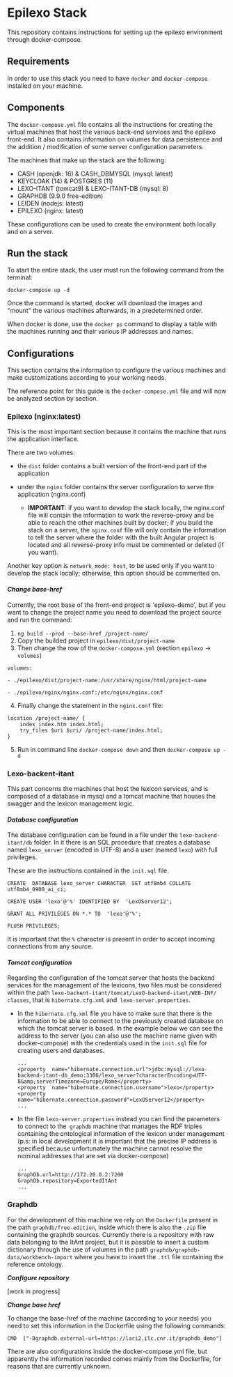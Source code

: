 # Epilexo Stack
This repository contains instructions for setting up the epilexo environment through docker-compose.

## Requirements

In order to use this stack you need to have `docker` and `docker-compose` installed on your machine.

## Components

The `docker-compose.yml` file contains all the instructions for creating the virtual machines that host the various back-end services and the epilexo front-end. It also contains information on volumes for data persistence and the addition / modification of some server configuration parameters.

The machines that make up the stack are the following:
 
  - CASH (openjdk: 16) & CASH_DBMYSQL (mysql: latest)
  - KEYCLOAK (14) & POSTGRES (11)
  - LEXO-ITANT (tomcat9) & LEXO-ITANT-DB (mysql: 8)
  - GRAPHDB (9.9.0 free-edition)
  - LEIDEN (nodejs: latest)
  - EPILEXO (nginx: latest)

These configurations can be used to create the environment both locally and on a server.

## Run the stack

To start the entire stack, the user must run the following command from the terminal:

`docker-compose up -d`


Once the command is started, docker will download the images and "mount" the various machines afterwards, in a predetermined order.

When docker is done, use the `docker ps` command to display a table with the machines running and their various IP addresses and names.


## Configurations

This section contains the information to configure the various machines and make customizations according to your working needs.

The reference point for this guide is the `docker-compose.yml` file and will now be analyzed section by section.

### Epilexo (nginx:latest)

This is the most important section because it contains the machine that runs the application interface.

There are two volumes:

 - the `dist` folder contains a built version of the front-end part of the application

 - under the `nginx` folder contains the server configuration to serve the application (nginx.conf)

	 - **IMPORTANT**: if you want to develop the stack locally, the nginx.conf file will contain the information to work the reverse-proxy and be able to reach the other machines built by docker; if you build the stack on a server, the `nginx.conf` file will only contain the information to tell the server where the folder with the built Angular project is located and all reverse-proxy info must be commented or deleted (if you want).

Another key option is `network_mode: host`, to be used only if you want to develop the stack locally; otherwise, this option should be commented on.


#### *Change base-href* 
Currently, the root base of the front-end project is 'epilexo-demo', but if you want to change the project name you need to download the project source and run the command:

 1. `ng build --prod --base-href /project-name/`
 2.  Copy the builded project in `epilexo/dist/project-name`
 3.  Then change the row of the `docker-compose.yml` (section `epilexo` -> `volumes`)

    volumes:
    
    - ./epilexo/dist/project-name:/usr/share/nginx/html/project-name
    
    - ./epilexo/nginx/nginx.conf:/etc/nginx/nginx.conf

 4. Finally change the statement in the `nginx.conf` file:
  
 ```
 location /project-name/ {
	 index index.htm index.html;
	 try_files $uri $uri/ /project-name/index.html;
}
```

5. Run in command line `docker-compose down` and then `docker-compose up -d`

### Lexo-backent-itant

This part concerns the machines that host the lexicon services, and is composed of a database in mysql and a tomcat machine that houses the swagger and the lexicon management logic.


#### *Database configuration*

The database configuration can be found in a file under the `lexo-backend-itant/db` folder. In it there is an SQL procedure that creates a database named `lexo_server` (encoded in UTF-8) and a user (named `lexo`) with full privileges.

These are the instructions contained in the `init.sql` file.

```
CREATE  DATABASE lexo_server CHARACTER  SET utf8mb4 COLLATE utf8mb4_0900_ai_ci;

CREATE USER 'lexo'@'%' IDENTIFIED BY  'LexOServer12';

GRANT ALL PRIVILEGES ON *.* TO  'lexo'@'%';

FLUSH PRIVILEGES;
```

It is important that the `%` character is present in order to accept incoming connections from any source.

#### *Tomcat configuration*

Regarding the configuration of the tomcat server that hosts the backend services for the management of the lexicons, two files must be considered within the path `lexo-backent-itant/tomcat/LexO-backend-itant/WEB-INF/ classes`, that is `hibernate.cfg.xml` and` lexo-server.properties`.

 - In the `hibernate.cfg.xml` file you have to make sure that there is the information to be able to connect to the previously created database on which the tomcat server is based.  In the example below we can see the address to the server (you can also use the machine name given with docker-compose) with the credentials used in the `init.sql` file for creating users and databases.

   ```
   ...
   <property  name="hibernate.connection.url">jdbc:mysql://lexo-backend-itant-db_demo:3306/lexo_server?characterEncoding=UTF-8&amp;serverTimezone=Europe/Rome</property>
   <property  name="hibernate.connection.username">lexo</property>
   <property  name="hibernate.connection.password">LexOServer12</property>
   ...
   ```

- In the file `lexo-server.properties` instead you can find the parameters to connect to the` graphdb` machine that manages the RDF triples containing the ontological information of the lexicon under management (p.s: in local development it is important that the precise IP address is specified because unfortunately the machine cannot resolve the nominal addresses that are set via docker-compose)

	```
	...
	GraphDb.url=http://172.20.0.2:7200
	GraphDb.repository=ExportedItAnt
	...
	```

### Graphdb

For the development of this machine we rely on the `Dockerfile` present in the path `graphdb/free-edition`, inside which there is also the `.zip` file containing the graphdb sources.
Currently there is a repository with raw data belonging to the ItAnt project, but it is possible to insert a custom dictionary through the use of volumes in the path `graphdb/graphdb-data/workbench-import` where you have to insert the `.ttl` file containing the reference ontology.

***Configure repository***

[work in progress]

***Change base href***

To change the base-href of the machine (according to your needs) you need to set this information in the Dockerfile using the following commands:

`CMD  ["-Dgraphdb.external-url=https://lari2.ilc.cnr.it/graphdb_demo"]`

There are also configurations inside the docker-compose.yml file, but apparently the information recorded comes mainly from the Dockerfile, for reasons that are currently unknown.
